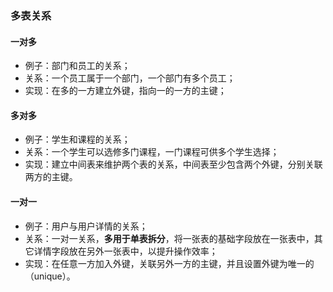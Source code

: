 ### 多表关系
#### 一对多
- 例子：部门和员工的关系；
- 关系：一个员工属于一个部门，一个部门有多个员工；
- 实现：在多的一方建立外键，指向一的一方的主键；
  
#### 多对多
- 例子：学生和课程的关系；
- 关系：一个学生可以选修多门课程，一门课程可供多个学生选择；
- 实现：建立中间表来维护两个表的关系，中间表至少包含两个外键，分别关联两方的主键。

#### 一对一
- 例子：用户与用户详情的关系；
- 关系：一对一关系，**多用于单表拆分**，将一张表的基础字段放在一张表中，其它详情字段放在另外一张表中，以提升操作效率；
- 实现：在任意一方加入外键，关联另外一方的主键，并且设置外键为唯一的（unique）。